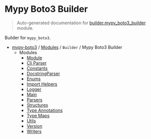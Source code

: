 # Mypy Boto3 Builder

> Auto-generated documentation for [builder.mypy_boto3_builder](https://github.com/vemel/mypy_boto3/blob/master/builder/mypy_boto3_builder/__init__.py) module.

Builder for `mypy_boto3`.

- [mypy-boto3](../../README.md#mypy_boto3) / [Modules](../../MODULES.md#mypy-boto3-modules) / `Builder` / Mypy Boto3 Builder
    - Modules
        - [Module](module.md#module)
        - [Cli Parser](cli_parser.md#cli-parser)
        - [Constants](constants.md#constants)
        - [DocstringParser](docstring_parser.md#docstringparser)
        - [Enums](enums/index.md#enums)
        - [Import Helpers](import_helpers/index.md#import-helpers)
        - [Logger](logger.md#logger)
        - [Main](main.md#main)
        - [Parsers](parsers/index.md#parsers)
        - [Structures](structures/index.md#structures)
        - [Type Annotations](type_annotations/index.md#type-annotations)
        - [Type Maps](type_maps/index.md#type-maps)
        - [Utils](utils/index.md#utils)
        - [Version](version.md#version)
        - [Writers](writers/index.md#writers)
